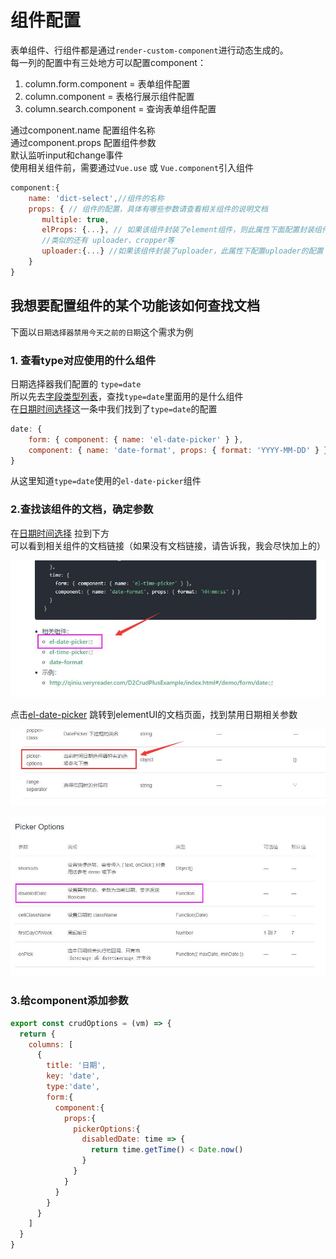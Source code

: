 
# 组件配置

表单组件、行组件都是通过`render-custom-component`进行动态生成的。   
每一列的配置中有三处地方可以配置component：
 1. column.form.component = 表单组件配置
 2. column.component = 表格行展示组件配置
 3. column.search.component = 查询表单组件配置

通过component.name 配置组件名称  
通过component.props 配置组件参数  
默认监听input和change事件    
使用相关组件前，需要通过`Vue.use` 或 `Vue.component`引入组件
```js
component:{ 
    name: 'dict-select',//组件的名称
    props: { // 组件的配置，具体有哪些参数请查看相关组件的说明文档
       multiple: true,
       elProps: {...}, // 如果该组件封装了element组件，则此属性下面配置封装组件的配置
       //类似的还有 uploader、cropper等
       uploader:{...} //如果该组件封装了uploader，此属性下配置uploader的配置   
    }
} 
```

## 我想要配置组件的某个功能该如何查找文档
下面以`日期选择器禁用今天之前的日期`这个需求为例
### 1. 查看type对应使用的什么组件
日期选择器我们配置的 `type=date`    
所以先去[字段类型列表](./types.html)，查找`type=date`里面用的是什么组件   
在[日期时间选择](./types.html#日期时间选择)这一条中我们找到了`type=date`的配置
```js
date: {
    form: { component: { name: 'el-date-picker' } },
    component: { name: 'date-format', props: { format: 'YYYY-MM-DD' } }
}
```
从这里知道`type=date`使用的`el-date-picker`组件

### 2.查找该组件的文档，确定参数
在[日期时间选择](./types.html#日期时间选择) 拉到下方   
可以看到相关组件的文档链接（如果没有文档链接，请告诉我，我会尽快加上的）
 
![](./images/type-date-picker.jpg)  

点击[el-date-picker](https://element.eleme.cn/#/zh-CN/component/date-picker)
跳转到elementUI的文档页面，找到禁用日期相关参数

![](./images/date-picker-1.jpg)

![](./images/date-picker.jpg)

### 3.给component添加参数
```js
export const crudOptions = (vm) => {
  return {
    columns: [
      {
        title: '日期',
        key: 'date',
        type:'date',
        form:{
          component:{
            props:{
              pickerOptions:{
                disabledDate: time => {
                  return time.getTime() < Date.now()
                }
              }
            }
          }
        }
      }
    ]
  }
}
```